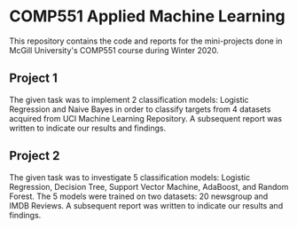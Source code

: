 # COMP551 Applied Machine Learning

This repository contains the code and reports for the mini-projects done in McGill University's COMP551 course during Winter 2020.

## Project 1
The given task was to implement 2 classification models: Logistic Regression and Naive Bayes in order to classify targets from 4 datasets acquired from UCI Machine Learning Repository. A subsequent report was written to indicate our results and findings.

## Project 2
The given task was to investigate 5 classification models: Logistic Regression, Decision Tree, Support Vector Machine, AdaBoost, and Random Forest. The 5 models were trained on two datasets: 20 newsgroup and IMDB Reviews.  A subsequent report was written to indicate our results and findings.
